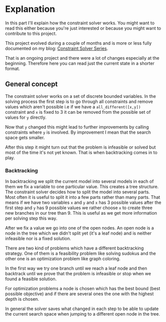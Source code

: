 # Explanation

In this part I'll explain how the constraint solver works. You might want to read this either because you're just interested or because you might want to contribute to this project.

This project evolved during a couple of months and is more or less fully documented on my blog: [Constraint Solver Series](https://opensourc.es/blog/constraint-solver-1).

That is an ongoing project and there were a lot of changes especially at the beginning. Therefore here you can read just the current state in a shorter format.

## General concept

The constraint solver works on a set of discrete bounded variables. In the solving process the first step is to go through all constraints and remove values which aren't possible i.e if we have a `all_different([x,y])` constraint and `x` is fixed to 3 it can be removed from the possible set of values for `y` directly.

Now that `y` changed this might lead to further improvements by calling constraints where `y` is involved. By improvement I mean that the search space gets smaller.

After this step it might turn out that the problem is infeasible or solved but most of the time it's not yet known. That is when backtracking comes in to play.

### Backtracking

In backtracking we split the current model into several models in each of them we fix a variable to one particular value. This creates a tree structure.
The constraint solver decides how to split the model into several parts. Most often it is useful to split it into a few parts rather than many parts. That means if we have two variables `x` and `y` and `x` has 3 possible values after the first step and `y` has 9 possible values we rather choose `x` to create three new branches in our tree than 9. This is useful as we get more information per solving step this way. 

After we fix a value we go into one of the open nodes. An open node is a node in the tree which we didn't split yet (it's a leaf node) and is neither infeasible nor is a fixed solution. 

There are two kind of problems which have a different backtracking strategy. One of them is a feasibility problem like solving sudokus and the other one is an optimization problem like graph coloring.

In the first way we try one branch until we reach a leaf node and then backtrack until we prove that the problem is infeasible or stop when we found a feasible solution.

For optimization problems a node is chosen which has the best bound (best possible objective) and if there are several ones the one with the highest depth is chosen.

In general the solver saves what changed in each step to be able to update the current search space when jumping to a different open node in the tree.



